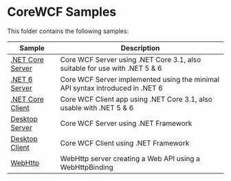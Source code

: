 # CoreWCF Samples

This folder contains the following samples:

| Sample | Description |
| --- | --- |
| [.NET Core Server](NetCoreServer) | Core WCF Server using .NET Core 3.1, also suitable for use with .NET 5 & 6 |
| [.NET 6 Server](dotnet6server) | Core WCF Server implemented using the minimal API syntax introduced in .NET 6 |
| [.NET Core Client](NetCoreClient) | Core WCF Client app using .NET Core 3.1, also usable with .NET 5 & 6 |
| [Desktop Server](DesktopServer) | Core WCF Server using .NET Framework |
| [Desktop Client](DesktopClient) | Core WCF Client using .NET Framework |
| [WebHttp](WebHttp) | WebHttp server creating a Web API using a WebHttpBinding | 
